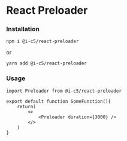 # React Preloader

### Installation

`npm i @i-c5/react-preloader`

or

`yarn add @i-c5/react-preloader`

### Usage

```
import Preloader from @i-c5/react-preloader

export default function SomeFunction(){
    return(
        <>
            <Preloader duration={3000} />
        </>
    )
}
```
